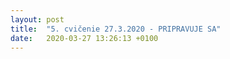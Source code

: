 ```yaml
---
layout: post
title:  "5. cvičenie 27.3.2020 - PRIPRAVUJE SA"
date:   2020-03-27 13:26:13 +0100
---
```


<!-- 
<font size="5"> <span style="color:green"><b>Úloha za dochádzku 27.3.</b></span> </font> <font size="4">  <span style="color:red">---DEADLINE 10.4.---</span> </font><br />

Napíšte program, ktorý interpoluje vybrané body Newtonovým polynómom 2. rádu.
Aplikujte ho dané príklady:

1. V tabuľke Mate zadané body x<sub>i</sub> pre i=0,1,2 a ich funkčné hodnoty v bode x y_x<sub>i</sub>.
Odhadnite funkčnú hodnotu f(x) v bode x=-1.    
   
  <table align="left"> 
        <tr > 
            <td>i</td>
            <td>0</td>
            <td>1</td>
            <td>2</td>
        </tr>

        <tr >
            <td>x<sub>i</sub></td> 
            <td>1</td>
            <td>2</td>
            <td>-4</td>
        </tr>
 
        <tr >
            <td>y<sub>i</sub></td>
            <td>3</td>
            <td>-5</td>
            <td>4</td>
        </tr>    
    </table> 
<br />
<br />
<br />
<br />


Ako pomôcka Vám môžu poslúžiť programy ktoré implementujú Lagrangeov polynóm a Nevillov algoritmus nižšie v materiáloch.

2. V tabuľke mate zadané body x<sub>i</sub> pre i=0,1,2 a ich funkčné hodnoty v bode x y_x<sub>i</sub>.
Vykreslite aproximáciu funkčnej hodnotu f(x) na celom intervale x 1,5.
Porovnajte s interpoláciou polynómom druhého rádu naimplementovanou v Matlabe (príkaz polyval), príp. metódou implementovanou vo Vami použitom jazyku. 

Hint: Nemusíte určovať ako vyzerá Newtonov polynóm, interval stačí rozdeliť na malé úseky (napr. x= 1:0.1:5), a na každý bod aplikovať naimplementovaný algrotimus.



  <table align="left">
        <tr >
            <td>i</td>
            <td>0</td>
            <td>1</td>
            <td>2</td>
        </tr>

        <tr >
            <td>x<sub>i</sub></td>
            <td>2</td>
            <td>4</td>
            <td>6</td>
        </tr>

        <tr >
            <td>y<sub>i</sub></td>
            <td>3</td>
            <td>5</td>
            <td>12</td>
        </tr>
    </table>
<br />
<br />
<br />
<br />




<font size="5">  <span style="color:green"><b>Materiály ku cvičeniu: Aproximácia funkcií - Interpolácia</b></span></font>  

 Hlavný zdroj teórie: [Prednáška](http://kfe.fjfi.cvut.cz/~limpouch/numet/aprox.pdf) + ďalšie materiály zadané prednášajúcimi <br />
 **Úvod do minimalizácie:**  <br />
 **Globálna interpolácia: Lagrangeov, Newtonov interpolačný polynóm, Nevillov algoritmus, Hermiteova interpolácia**  <br />
<br />
Pri tejto interpolácii sú v celom intervale koeficienty interpolačnej funkcie rovnaké.
- Príklad na Lagrangeov polynóm v Matlabe: <br />
- [Ďalší príklad na Lagrangeov polynóm s podrobným vysvetlením](http://maslarova.github.io/cvicenie4/porovnani_riesenie.m)<br />
<br />

 **Lokálna interpolácia: Spline-y**  <br />
Pri tejto interpolácii je celý interval rozdelený na podintervaly a v každom podintervale sú v celom intervale koeficienty interpolačnej funkcie rovnaké.
- [Vysvetlenie a odvodenie kubického spline-u](http://maslarova.github.io/cvicenie5/spline.pdf)<br />
- [Implementácia kubického spline-u v Matlabe s doplňujúcimi komentármi](http://maslarova.github.io/cvicenie5/spline.m)<br />



--> 
